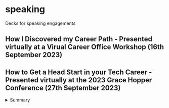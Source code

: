 # speaking
Decks for speaking engagements

## How I Discovered my Career Path - Presented virtually at a Virual Career Office Workshop (16th September 2023)


## How to Get a Head Start in your Tech Career - Presented virtually at the 2023 Grace Hopper Conference (27th September 2023)

<details>
  <summary>Summary</summary>
The session, titled "How to Get a Head Start in your Tech Career," is designed to provide early-career professionals with actionable insights and practical tips on how to succeed in the fast-paced and constantly evolving tech industry.

Maureen has observed that the early stages of one's tech career can be particularly challenging. In this session, Maureen will draw on her extensive experience as an award-winning tech industry professional and a seasoned mentor to many women tech professionals and aspirants to provide attendees with a comprehensive roadmap for building a successful tech career. She will also share practical tips and insights that will help attendees navigate the early stages of their careers.

Specifically, attendees will learn:

* How to identify their strengths, interests, skills, and values to help them map out a career path that is fulfilling.

* How to build a strong personal brand that showcases their skills, experience, and unique value proposition.

* How to develop a network of mentors, peers and advocates who can support your career growth and provide guidance along the way.

* How to overcome common challenges and setbacks that can derail your career progress.

Throughout the session, Maureen will use real-world examples and personal experiences to illustrate the concepts and make them relevant to attendees' experiences. She will also incorporate interactive activities and Q&A sessions to ensure that attendees can apply the learnings to their specific situations.

As an advocate for diversity and inclusion in tech, Maureen believes that this session will be particularly relevant and impactful for underrepresented groups who are often underprepared or undervalued in the industry. By giving attendees tools and insights they need to get a head start in their careers, we can help create a more equitable and inclusive tech ecosystem.
</details>


